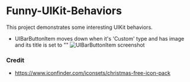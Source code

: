 # Funny-UIKit-Behaviors

This project demonstrates some interesting UIKit behaviors.

* UIBarButtonItem moves down when it's 'Custom' type and has image and its title is set to ""
![UIBarButtonItem screenshot](https://github.com/zouchaoqun/Funny-UIKit-Behaviors/blob/master/UIBarButtonItem.gif "UIBarButtonItem screenshot")

### Credit

* https://www.iconfinder.com/iconsets/christmas-free-icon-pack
